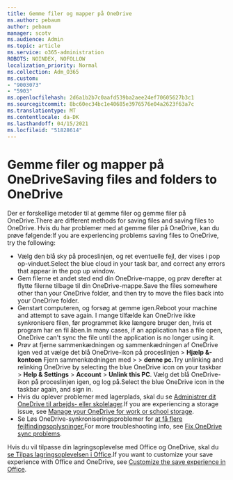```yaml
---
title: Gemme filer og mapper på OneDrive
ms.author: pebaum
author: pebaum
manager: scotv
ms.audience: Admin
ms.topic: article
ms.service: o365-administration
ROBOTS: NOINDEX, NOFOLLOW
localization_priority: Normal
ms.collection: Adm_O365
ms.custom:
- "9003073"
- "5903"
ms.openlocfilehash: 2d6a1b2b7c0aafd539ba2aee24ef70605627b3c1
ms.sourcegitcommit: 8bc60ec34bc1e40685e3976576e04a2623f63a7c
ms.translationtype: MT
ms.contentlocale: da-DK
ms.lasthandoff: 04/15/2021
ms.locfileid: "51828614"
---
```

# <a name="saving-files-and-folders-to-onedrive"></a><span data-ttu-id="ac9c6-102">Gemme filer og mapper på OneDrive</span><span class="sxs-lookup"><span data-stu-id="ac9c6-102">Saving files and folders to OneDrive</span></span>

<span data-ttu-id="ac9c6-103">Der er forskellige metoder til at gemme filer og gemme filer på OneDrive.</span><span class="sxs-lookup"><span data-stu-id="ac9c6-103">There are different methods for saving files and saving files to OneDrive.</span></span> <span data-ttu-id="ac9c6-104">Hvis du har problemer med at gemme filer på OneDrive, kan du prøve følgende:</span><span class="sxs-lookup"><span data-stu-id="ac9c6-104">If you are experiencing problems saving files to OneDrive, try the following:</span></span>

- <span data-ttu-id="ac9c6-105">Vælg den blå sky på proceslinjen, og ret eventuelle fejl, der vises i pop op-vinduet.</span><span class="sxs-lookup"><span data-stu-id="ac9c6-105">Select the blue cloud in your task bar, and correct any errors that appear in the pop up window.</span></span>
- <span data-ttu-id="ac9c6-106">Gem filerne et andet sted end din OneDrive-mappe, og prøv derefter at flytte filerne tilbage til din OneDrive-mappe.</span><span class="sxs-lookup"><span data-stu-id="ac9c6-106">Save the files somewhere other than your OneDrive folder, and then try to move the files back into your OneDrive folder.</span></span>
- <span data-ttu-id="ac9c6-107">Genstart computeren, og forsøg at gemme igen.</span><span class="sxs-lookup"><span data-stu-id="ac9c6-107">Reboot your machine and attempt to save again.</span></span> <span data-ttu-id="ac9c6-108">I mange tilfælde kan OneDrive ikke synkronisere filen, før programmet ikke længere bruger den, hvis et program har en fil åben.</span><span class="sxs-lookup"><span data-stu-id="ac9c6-108">In many cases, if an application has a file open, OneDrive can't sync the file until the application is no longer using it.</span></span>    
- <span data-ttu-id="ac9c6-109">Prøv at fjerne sammenkædningen og sammenkædningen af OneDrive igen ved at vælge det blå OneDrive-ikon på proceslinjen > **Hjælp &-kontoen** Fjern sammenkædningen med  >    >  **denne pc.**</span><span class="sxs-lookup"><span data-stu-id="ac9c6-109">Try unlinking and relinking OneDrive by selecting the blue OneDrive icon on your taskbar > **Help & Settings** > **Account** > **Unlink this PC**.</span></span> <span data-ttu-id="ac9c6-110">Vælg det blå OneDrive-ikon på proceslinjen igen, og log på.</span><span class="sxs-lookup"><span data-stu-id="ac9c6-110">Select the blue OneDrive icon in the taskbar again, and sign in.</span></span>
- <span data-ttu-id="ac9c6-111">Hvis du oplever problemer med lagerplads, skal du se [Administrer dit OneDrive til arbejds- eller skolelager](https://support.microsoft.com/office/manage-your-onedrive-for-work-or-school-storage-31519161-059c-4764-b6f8-f5cd29f7fe68).</span><span class="sxs-lookup"><span data-stu-id="ac9c6-111">If you are experiencing a storage issue, see [Manage your OneDrive for work or school storage](https://support.microsoft.com/office/manage-your-onedrive-for-work-or-school-storage-31519161-059c-4764-b6f8-f5cd29f7fe68).</span></span>
- <span data-ttu-id="ac9c6-112">Se Løs OneDrive-synkroniseringsproblemer for [at få flere fejlfindingsoplysninger.](https://docs.microsoft.com/alchemyinsights/fix-onedrive-sync-issues)</span><span class="sxs-lookup"><span data-stu-id="ac9c6-112">For more troubleshooting info, see [Fix OneDrive sync problems](https://docs.microsoft.com/alchemyinsights/fix-onedrive-sync-issues).</span></span>  

<span data-ttu-id="ac9c6-113">Hvis du vil tilpasse din lagringsoplevelse med Office og OneDrive, skal du [se Tilpas lagringsoplevelsen i Office](https://support.microsoft.com/office/customize-the-save-experience-in-office-786200a7-f5f2-4d26-a3ae-b78c60dd5d3b).</span><span class="sxs-lookup"><span data-stu-id="ac9c6-113">If you want to customize your save experience with Office and OneDrive, see [Customize the save experience in Office](https://support.microsoft.com/office/customize-the-save-experience-in-office-786200a7-f5f2-4d26-a3ae-b78c60dd5d3b).</span></span>
